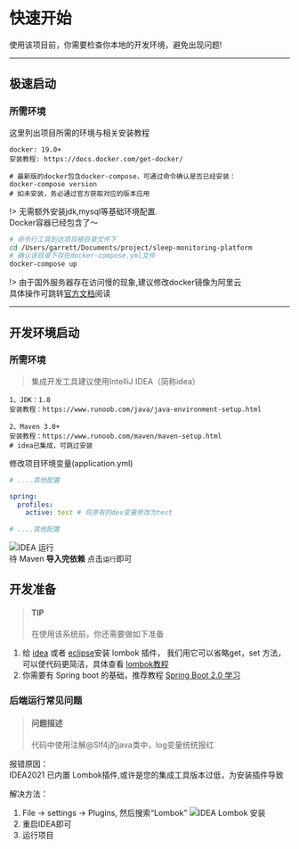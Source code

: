 # 快速开始

使用该项目前，你需要检查你本地的开发环境，避免出现问题!

----------

## 极速启动
### 所需环境
这里列出项目所需的环境与相关安装教程
```
docker: 19.0+
安装教程: https://docs.docker.com/get-docker/

# 最新版的docker包含docker-compose，可通过命令确认是否已经安装：
docker-compose version
# 如未安装，务必通过官方获取对应的版本应用
```

!> 无需额外安装jdk,mysql等基础环境配置.  
Docker容器已经包含了～

```bash
# 命令行工具到达项目根目录文件下
cd /Users/garrett/Documents/project/sleep-monitoring-platform
# 确认该目录下存在docker-compose.yml文件
docker-compose up
```

!> 由于国外服务器存在访问慢的现象,建议修改docker镜像为阿里云   
具体操作可跳转[官方文档](https://help.aliyun.com/document_detail/60750.html)阅读

------

## 开发环境启动
### 所需环境
> 集成开发工具建议使用IntelliJ IDEA（简称idea）

```
1、JDK：1.8
安装教程：https://www.runoob.com/java/java-environment-setup.html

2、Maven 3.0+  
安装教程：https://www.runoob.com/maven/maven-setup.html
# idea已集成，可跳过安装
```

修改项目环境变量(application.yml)
```yaml
# ....其他配置

spring:
  profiles:
    active: test # 将原有的dev变量修改为test
    
# ....其他配置
```

![IDEA 运行](http://123.57.76.147:9000/docs/quick_start/idea_run.png)  
待 Maven **导入完依赖** 点击`运行`即可

## 开发准备
> #### TIP
>
> 在使用该系统前，你还需要做如下准备

1. 给 [idea](https://blog.csdn.net/wochunyang/article/details/81736354)
或者 [eclipse](https://blog.csdn.net/magi1201/article/details/85995987)安装 lombok 插件，
我们用它可以省略get，set 方法，可以使代码更简洁，具体查看 [lombok教程](https://yuanrengu.com/2020/baec5dff.html)
2. 你需要有 Spring boot 的基础，推荐教程 [Spring Boot 2.0 学习](https://github.com/ityouknow/spring-boot-examples)

### 后端运行常见问题

> #### 问题描述  
> 代码中使用注解@Slf4j的java类中，log变量统统报红

报错原因：   
IDEA2021 已内置 Lombok插件,或许是您的集成工具版本过低，为安装插件导致

解决方法：
1. File → settings → Plugins, 然后搜索“Lombok”
![IDEA Lombok 安装](http://123.57.76.147:9000/docs/quick_start/idea_lombok_install.png)
2. 重启IDEA即可
3. 运行项目